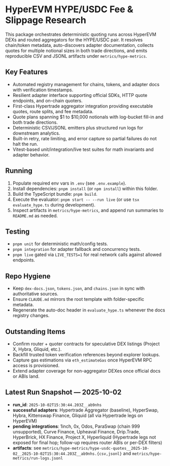 # HyperEVM HYPE/USDC Fee & Slippage Research

This package orchestrates deterministic quoting runs across HyperEVM DEXs and routed aggregators for the HYPE/USDC pair. It resolves chain/token metadata, auto-discovers adapter documentation, collects quotes for multiple notional sizes in both trade directions, and emits reproducible CSV and JSONL artifacts under `metrics/hype-metrics`.

## Key Features
- Automated registry management for chains, tokens, and adapter docs with verification timestamps.
- Resilient adapter interface supporting official SDKs, HTTP quote endpoints, and on-chain quoters.
- First-class Hypertrade aggregator integration providing executable quotes, route splits, and fee metadata.
- Quote plans spanning $1 to $10,000 notionals with log-bucket fill-in and both trade directions.
- Deterministic CSV/JSONL emitters plus structured run logs for downstream analytics.
- Built-in retry, rate limiting, and error capture so partial failures do not halt the run.
- Vitest-based unit/integration/live test suites for math invariants and adapter behavior.

## Running
1. Populate required env vars in `.env` (see `.env.example`).
2. Install dependencies: `pnpm install` (or `npm install`) within this folder.
3. Build the TypeScript bundle: `pnpm build`.
4. Execute the evaluator: `pnpm start -- --run live` (or use `tsx evaluate_hype.ts` during development).
5. Inspect artifacts in `metrics/hype-metrics`, and append run summaries to `README.md` as needed.

## Testing
- `pnpm unit` for deterministic math/config tests.
- `pnpm integration` for adapter fallback and concurrency tests.
- `pnpm live` gated via `LIVE_TESTS=1` for real network calls against allowed endpoints.

## Repo Hygiene
- Keep `dex-docs.json`, `tokens.json`, and `chains.json` in sync with authoritative sources.
- Ensure `CLAUDE.md` mirrors the root template with folder-specific metadata.
- Regenerate the auto-doc header in `evaluate_hype.ts` whenever the docs registry changes.

## Outstanding Items
- Confirm router + quoter contracts for speculative DEX listings (Project X, Hybra, Gliquid, etc.).
- Backfill trusted token verification references beyond explorer lookups.
- Capture gas estimations via `eth_estimateGas` once HyperEVM RPC access is provisioned.
- Extend adapter coverage for non-aggregator DEXes once official docs or ABIs land.

## Latest Run Snapshot — 2025-10-02
- **run_id**: `2025-10-02T15:30:44.203Z__ab9nhs`
- **successful adapters**: Hypertrade Aggregator (baseline), HyperSwap, Hybra, Kittenswap Finance, Gliquid (all via Hypertrade legs on HyperEVM)
- **pending integrations**: 1inch, 0x, Odos, ParaSwap (chain 999 unsupported), Curve Finance, Upheaval Finance, Drip.Trade, HyperBrick, HX Finance, Project X, Hyperliquid (Hypertrade legs not exposed for final hop; follow-up requires router ABIs or per-DEX filters)
- **artifacts**: see `metrics/hype-metrics/hype-usdc-quotes__2025-10-02__2025-10-02T15:30:44.203Z__ab9nhs.{csv,jsonl}` and `metrics/hype-metrics/run-logs.jsonl`
